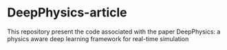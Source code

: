 # DeepPhysics-article
This repository present the code associated with the paper DeepPhysics: a physics aware deep learning framework for real-time simulation
